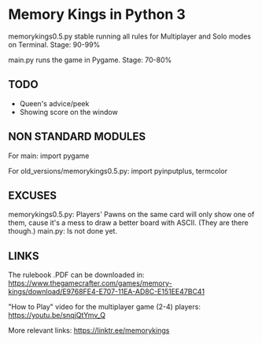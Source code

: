 # Memory Kings in Python 3

memorykings0.5.py stable running all rules for Multiplayer and Solo modes on Terminal. Stage: 90-99%

main.py runs the game in Pygame. Stage: 70-80%

## TODO

- Queen's advice/peek
- Showing score on the window

## NON STANDARD MODULES

For main: import pygame

For old_versions/memorykings0.5.py: import pyinputplus, termcolor

## EXCUSES

memorykings0.5.py: Players' Pawns on the same card will only show one of them, cause it's a mess to draw a better board with ASCII. (They are there though.)
main.py: Is not done yet.

## LINKS

The rulebook .PDF can be downloaded in: https://www.thegamecrafter.com/games/memory-kings/download/E9768FE4-E707-11EA-AD8C-E151EE47BC41

"How to Play" video for the multiplayer game (2-4) players: https://youtu.be/snqjQtYmv_Q

More relevant links: https://linktr.ee/memorykings
